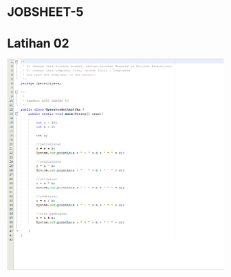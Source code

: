 # JOBSHEET-5
# Latihan 02
![Alt text](https://github.com/mikaozora/JOBSHEET-5/blob/master/program%20latihan%2002.PNG)
